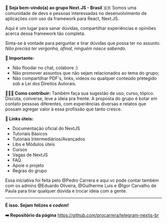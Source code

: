 **📌 Seja bem-vindo(a) ao grupo Next.JS - Brasil** 🇧🇷
Somos uma comunidade de devs e pessoas interessadas no desenvolvimento de aplicações com uso da framework para React, Next.JS.

Aqui é um lugar para sanar dúvidas, compartilhar experiências e opiniões acerca dessa framework tão completa. 

Sinta-se à vontade para perguntar e tirar dúvidas que possa ter no assunto. *Não precisa ter vergonha, afinal, ninguém nasce sabendo.*

**👀 Importante:**

- Não floodar no chat, colabore :)
- Não promover assuntos que não sejam relacionados ao tema do grupo;
- Não compartilhar PDF's, links, videos ou qualquer conteúdo pretegido sob a Lei dos Direitos Autorais.

**🙋🏻‍♀️ Como contribuir:**
Também faça sua sugestão de uso, curso, tópico. Discuta, converse, leve a ideia pra frente. A proposta do grupo é botar em contato pessoas diferentes, com experiências diversas e relatos que possam agregar valor à essa profissão que tanto cresce.

**🌈 Links úteis:**

- Documentação oficial do NextJS
- Tutoriais Básicos
- Tutoriais Intermediários/Avançados
- Libs e Módulos úteis
- Cursos
- Vagas de NextJS
- FAQ
- Apoie o projeto
- Regras do grupo

Essa iniciativa foi feita pelo @Pedro Carrera e aqui vc pode contar também com os admins @Eduardo Oliveira, @Guilherme Luis e @Igor Carvalho de Paula para tirar qualquer dúvida e trocar ideia com a gente.
****

**É isso. Sejam felizes e *codem*!**

**➡️ Repositório da página**
https://github.com/procarrera/telegram-nextjs-br
